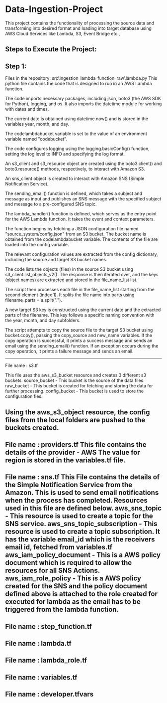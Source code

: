 # Data-Ingestion-Project
This project contains the functionality of processing the source data and transforming into desired format and loading into target database using AWS Cloud Services like Lambda, S3, Event Bridge etc.,

Steps to Execute the Project:
---------------------------------------------------------------------------
Step 1:
---------------------------------------------------------------------------
Files in the repository:
src\ingestion_lambda_function_raw\lambda.py
This python file contains the code that is designed to run in an AWS Lambda function.

The code imports necessary packages, including json, boto3 (the AWS SDK for Python), logging, and os. It also imports the datetime module for working with dates and times.

The current date is obtained using datetime.now() and is stored in the variables year, month, and day.

The codelambdabucket variable is set to the value of an environment variable named "codebucket".

The code configures logging using the logging.basicConfig() function, setting the log level to INFO and specifying the log format.

An s3_client and s3_resource object are created using the boto3.client() and boto3.resource() methods, respectively, to interact with Amazon S3.

An sns_client object is created to interact with Amazon SNS (Simple Notification Service).

The sending_email() function is defined, which takes a subject and message as input and publishes an SNS message with the specified subject and message to a pre-configured SNS topic.

The lambda_handler() function is defined, which serves as the entry point for the AWS Lambda function. It takes the event and context parameters.

The function begins by fetching a JSON configuration file named "source_system/config.json" from an S3 bucket. The bucket name is obtained from the codelambdabucket variable. The contents of the file are loaded into the config variable.

The relevant configuration values are extracted from the config dictionary, including the source and target S3 bucket names.

The code lists the objects (files) in the source S3 bucket using s3_client.list_objects_v2(). The response is then iterated over, and the keys (object names) are extracted and stored in the file_name_list list.

The script then processes each file in the file_name_list starting from the second element (index 1). It splits the file name into parts using filename_parts = a.split(".").

A new target S3 key is constructed using the current date and the extracted parts of the filename. This key follows a specific naming convention with the year, month, and day subfolders.

The script attempts to copy the source file to the target S3 bucket using bucket.copy(), passing the copy_source and new_name variables. If the copy operation is successful, it prints a success message and sends an email using the sending_email() function. If an exception occurs during the copy operation, it prints a failure message and sends an email.

---------------------------------------------------------------------------
File name : s3.tf

This file uses the aws_s3_bucket resource and creates 3 different s3 buckets.
source_bucket - This bucket is the source of the data files.
raw_bucket - This bucket is created for fetching and storing the data for further processing.
config_bucket - This bucket is used to store the configuration fies.

Using the aws_s3_object resource, the config files from the local folders are pushed to the buckets created.
---------------------------------------------------------------------------
File name : providers.tf
This file contains the details of the provider - AWS
The value for region is stored in the variables.tf file.
---------------------------------------------------------------------------
File name : sns.tf
This File contains the details of the Simple Notification Service from the Amazon.
This is used to send email notifications when the process has completed.
Resources used in this file are defined below.
aws_sns_topic - This resource is used to create a topic for the SNS service.
aws_sns_topic_subscription - This resource is used to create a topic subscription.
It has the variable email_id which is the receivers email id, fetched from variables.tf
aws_iam_policy_document - This is a AWS policy document which is required to allow the resources for all SNS Actions.
aws_iam_role_policy - This is a AWS policy created for the SNS and the policy document defined above is attached to the role created for executed for lambda as the email has to be triggered from the lambda function.
---------------------------------------------------------------------------
File name : step_function.tf
---------------------------------------------------------------------------
File name : lambda.tf
---------------------------------------------------------------------------
File name : lambda_role.tf
---------------------------------------------------------------------------
File name : variables.tf
---------------------------------------------------------------------------
File name :
developer.tfvars
---------------------------------------------------------------------------
